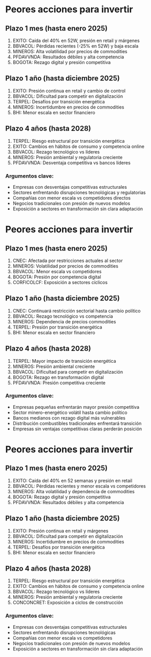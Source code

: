 # Peores acciones para invertir

## Plazo 1 mes (hasta enero 2025)
1. EXITO: Caída del 40% en 52W, presión en retail y márgenes
2. BBVACOL: Pérdidas recientes (-25% en 52W) y baja escala
3. MINEROS: Alta volatilidad por precios de commodities
4. PFDAVVNDA: Resultados débiles y alta competencia
5. BOGOTA: Rezago digital y presión competitiva

## Plazo 1 año (hasta diciembre 2025)
1. EXITO: Presión continua en retail y cambio de control
2. BBVACOL: Dificultad para competir en digitalización
3. TERPEL: Desafíos por transición energética
4. MINEROS: Incertidumbre en precios de commodities
5. BHI: Menor escala en sector financiero

## Plazo 4 años (hasta 2028)
1. TERPEL: Riesgo estructural por transición energética
2. EXITO: Cambios en hábitos de consumo y competencia online
3. BBVACOL: Rezago tecnológico vs líderes
4. MINEROS: Presión ambiental y regulatoria creciente
5. PFDAVVNDA: Desventaja competitiva vs bancos líderes

### Argumentos clave:
- Empresas con desventajas competitivas estructurales
- Sectores enfrentando disrupciones tecnológicas y regulatorias
- Compañías con menor escala vs competidores directos
- Negocios tradicionales con presión de nuevos modelos
- Exposición a sectores en transformación sin clara adaptación
# Peores acciones para invertir

## Plazo 1 mes (hasta enero 2025)
1. CNEC: Afectada por restricciones actuales al sector
2. MINEROS: Volatilidad por precios de commodities
3. BBVACOL: Menor escala vs competidores
4. BOGOTA: Presión por competencia digital
5. CORFICOLCF: Exposición a sectores cíclicos

## Plazo 1 año (hasta diciembre 2025)
1. CNEC: Continuará restricción sectorial hasta cambio político
2. BBVACOL: Rezago tecnológico vs competencia
3. MINEROS: Dependencia de precios commodities
4. TERPEL: Presión por transición energética
5. BHI: Menor escala en sector financiero

## Plazo 4 años (hasta 2028)
1. TERPEL: Mayor impacto de transición energética
2. MINEROS: Presión ambiental creciente
3. BBVACOL: Dificultad para competir en digitalización
4. BOGOTA: Rezago en transformación digital
5. PFDAVVNDA: Presión competitiva creciente

### Argumentos clave:
- Empresas pequeñas enfrentarán mayor presión competitiva
- Sector minero-energético volátil hasta cambio político
- Bancos medianos con rezago digital más vulnerables
- Distribución combustibles tradicionales enfrentará transición
- Empresas sin ventajas competitivas claras perderán posición
# Peores acciones para invertir

## Plazo 1 mes (hasta enero 2025)
1. EXITO: Caída del 40% en 52 semanas y presión en retail
2. BBVACOL: Pérdidas recientes y menor escala vs competidores
3. MINEROS: Alta volatilidad y dependencia de commodities
4. BOGOTA: Rezago digital y presión competitiva
5. PFDAVVNDA: Resultados débiles y alta competencia

## Plazo 1 año (hasta diciembre 2025)
1. EXITO: Presión continua en retail y márgenes
2. BBVACOL: Dificultad para competir en digitalización
3. MINEROS: Incertidumbre en precios de commodities
4. TERPEL: Desafíos por transición energética
5. BHI: Menor escala en sector financiero

## Plazo 4 años (hasta 2028)
1. TERPEL: Riesgo estructural por transición energética
2. EXITO: Cambios en hábitos de consumo y competencia online
3. BBVACOL: Rezago tecnológico vs líderes
4. MINEROS: Presión ambiental y regulatoria creciente
5. CONCONCRET: Exposición a ciclos de construcción

### Argumentos clave:
- Empresas con desventajas competitivas estructurales
- Sectores enfrentando disrupciones tecnológicas
- Compañías con menor escala vs competidores
- Negocios tradicionales con presión de nuevos modelos
- Exposición a sectores en transformación sin clara adaptación
